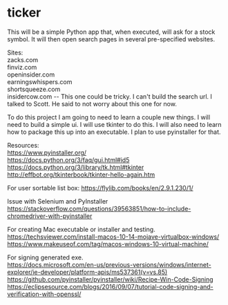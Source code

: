 # ticker

This will be a simple Python app that, when executed, will ask for a stock
symbol. It will then open search pages in several pre-specified websites.


Sites:  
zacks.com  
finviz.com  
openinsider.com  
earningswhispers.com  
shortsqueeze.com  
insidercow.com  -- This one could be tricky. I can't build the search url.
    I talked to Scott. He said to not worry about this one for now.

To do this project I am going to need to learn a couple new things. I will need
to build a simple ui. I will use tkinter to do this. I will also need to learn
how to package this up into an executable. I plan to use pyinstaller for that.

Resources:  
https://www.pyinstaller.org/  
https://docs.python.org/3/faq/gui.html#id5  
https://docs.python.org/3/library/tk.html#tkinter  
http://effbot.org/tkinterbook/tkinter-hello-again.htm  

For user sortable list box:
https://flylib.com/books/en/2.9.1.230/1/

Issue with Selenium and PyInstaller  
https://stackoverflow.com/questions/39563851/how-to-include-chromedriver-with-pyinstaller  

For creating Mac executable or installer and testing.  
https://techsviewer.com/install-macos-10-14-mojave-virtualbox-windows/  
https://www.makeuseof.com/tag/macos-windows-10-virtual-machine/  

For signing generated exe.  
https://docs.microsoft.com/en-us/previous-versions/windows/internet-explorer/ie-developer/platform-apis/ms537361(v=vs.85)  
https://github.com/pyinstaller/pyinstaller/wiki/Recipe-Win-Code-Signing  
https://eclipsesource.com/blogs/2016/09/07/tutorial-code-signing-and-verification-with-openssl/  

